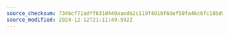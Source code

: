 ```yaml
---
source_checksum: 7346cf71adff831d440aaedb2c119f401bf6def50fa46c6fc185d0be27f2bc72
source_modified: 2024-12-12T21:11:49.592Z
---
```



